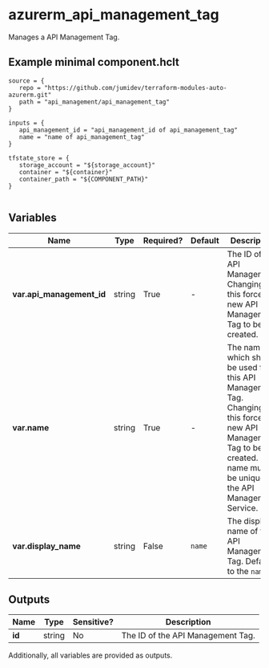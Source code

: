 # azurerm_api_management_tag

Manages a API Management Tag.

## Example minimal component.hclt

```hcl
source = {
   repo = "https://github.com/jumidev/terraform-modules-auto-azurerm.git" 
   path = "api_management/api_management_tag" 
}

inputs = {
   api_management_id = "api_management_id of api_management_tag" 
   name = "name of api_management_tag" 
}

tfstate_store = {
   storage_account = "${storage_account}" 
   container = "${container}" 
   container_path = "${COMPONENT_PATH}" 
}


```

## Variables

| Name | Type | Required? |  Default  |  Description |
| ---- | ---- | --------- |  ----------- | ----------- |
| **var.api_management_id** | string | True | -  |  The ID of the API Management. Changing this forces a new API Management Tag to be created. | 
| **var.name** | string | True | -  |  The name which should be used for this API Management Tag. Changing this forces a new API Management Tag to be created. The name must be unique in the API Management Service. | 
| **var.display_name** | string | False | `name`  |  The display name of the API Management Tag. Defaults to the `name`. | 



## Outputs

| Name | Type | Sensitive? | Description |
| ---- | ---- | --------- | --------- |
| **id** | string | No  | The ID of the API Management Tag. | 

Additionally, all variables are provided as outputs.
